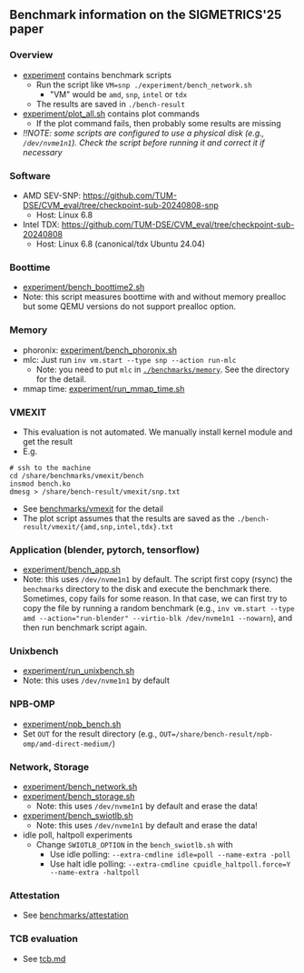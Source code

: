 ## Benchmark information on the SIGMETRICS'25 paper

### Overview
- [experiment](../experiment) contains benchmark scripts
    - Run the script like `VM=snp ./experiment/bench_network.sh`
        - "VM" would be `amd`, `snp`, `intel` or `tdx`
    - The results are saved in `./bench-result`
- [experiment/plot_all.sh](../experiment/plot_all.sh) contains plot commands
    - If the plot command fails, then probably some results are missing
- *!!NOTE: some scripts are configured to use a physical disk (e.g., `/dev/nvme1n1`). Check the script before running it and correct it if necessary*

### Software
- AMD SEV-SNP: https://github.com/TUM-DSE/CVM_eval/tree/checkpoint-sub-20240808-snp
    - Host: Linux 6.8
- Intel TDX: https://github.com/TUM-DSE/CVM_eval/tree/checkpoint-sub-20240808
    - Host: Linux 6.8 (canonical/tdx Ubuntu 24.04)

### Boottime
- [experiment/bench_boottime2.sh](../experiment/bench_boottime2.sh)
- Note: this script measures boottime with and without memory prealloc but some QEMU versions do not support prealloc option.

### Memory
- phoronix: [experiment/bench_phoronix.sh](../experiment/bench_phoronix.sh)
- mlc: Just run `inv vm.start --type snp --action run-mlc`
    - Note: you need to put `mlc` in [`./benchmarks/memory`](../benchmarks/memory). See the directory for the detail.
- mmap time: [experiment/run_mmap_time.sh](../experiment/run_mmap_time.sh)

### VMEXIT
- This evaluation is not automated. We manually install kernel module and get
  the result
- E.g.
```
# ssh to the machine
cd /share/benchmarks/vmexit/bench
insmod bench.ko
dmesg > /share/bench-result/vmexit/snp.txt
```
- See [benchmarks/vmexit](../benchmarks/vmexit) for the detail
- The plot script assumes that the results are saved as the `./bench-result/vmexit/{amd,snp,intel,tdx}.txt`

### Application (blender, pytorch, tensorflow)
- [experiment/bench_app.sh](../experiment/bench_app.sh)
- Note: this uses `/dev/nvme1n1` by default. The script first copy (rsync) the `benchmarks` directory to the disk and execute the benchmark there. Sometimes, copy fails for some reason. In that case, we can first try to copy the file by running a random benchmark (e.g., `inv vm.start --type amd --action="run-blender" --virtio-blk /dev/nvme1n1 --nowarn`), and then run benchmark script again.

### Unixbench
- [experiment/run_unixbench.sh](../experiment/run_unixbench.sh)
- Note: this uses `/dev/nvme1n1` by default

### NPB-OMP
- [experiment/npb_bench.sh](../experiment/npb_bench.sh)
- Set `OUT` for the result directory (e.g., `OUT=/share/bench-result/npb-omp/amd-direct-medium/`)

### Network, Storage
- [experiment/bench_network.sh](../experiment/bench_network.sh)
- [experiment/bench_storage.sh](../experiment/bench_storage.sh)
    - Note: this uses `/dev/nvme1n1` by default and erase the data!
- [experiment/bench_swiotlb.sh](../experiment/bench_swiotlb.sh)
    - Note: this uses `/dev/nvme1n1` by default and erase the data!
- idle poll, haltpoll experiments
    - Change `SWIOTLB_OPTION` in the `bench_swiotlb.sh` with
        - Use idle polling: `--extra-cmdline idle=poll --name-extra -poll`
        - Use halt idle polling: `--extra-cmdline cpuidle_haltpoll.force=Y --name-extra -haltpoll`

### Attestation
- See [benchmarks/attestation](../benchmarks/attestation)

### TCB evaluation
- See [tcb.md](./tcb.md)

